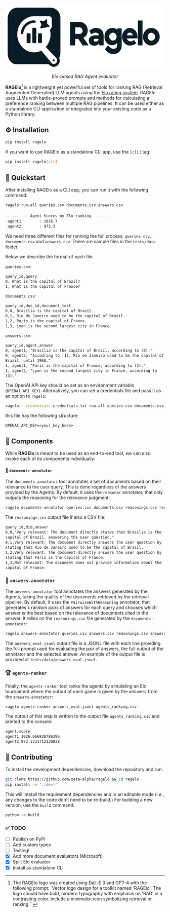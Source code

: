 
<h1 align="center">
<img style="vertical-align:middle" src="docs/images/RAGElo_logo.png" height="200">
</h1>

<p  align="center" >
<i> Elo-based RAG Agent evaluator </i>
</p>



**RAGElo**[^1] is a lightweight yet powerful set of tools for ranking RAG (Retrieval Augmented Generated) LLM agents using the [Elo rating system](https://en.wikipedia.org/wiki/Elo_rating_system). RAGElo uses LLMs with battle-proved prompts and methods for calculating a preference ranking between multiple RAG pipelines. It can be used either as a standalone CLI application or integrated into your existing code as a Python library.

## ⚙️ Installation

```bash
pip install ragelo
```

If you want to use RAGElo as a standalone CLI app, use the `[cli]` tag:

```bash
pip install ragelo[cli]
```

## 🚀 Quickstart 
After installing RAGElo as a CLI app, you can run it with the following command:
```bash
ragelo run-all queries.csv documents.csv answers.csv

---------- Agent Scores by Elo ranking ----------
 agent1        : 1026.7
 agent2        : 973.3
```

We need three different files for running the full process, `queries.csv`, `documents.csv` and `answers.csv`. 
There are sample files in the `tests/data` folder. 

Below we describe the format of each file.

`queries.csv`: 
```csv
query_id,query
0, What is the capital of Brazil?
1, What is the capital of France?
```

`documents.csv`:
```csv
query_id,doc_id,document_text
0,0, Brasília is the capital of Brazil.
0,1, Rio de Janeiro used to be the capital of Brazil.
1,2, Paris is the capital of France.
1,3, Lyon is the second largest city in France.
```

`answers.csv`:
```csv
query_id,agent,answer
0, agent1, "Brasília is the capital of Brazil, according to [0]."
0, agent2, "Accodring to [1], Rio de Janeiro used to be the capital of Brazil, until 1960."
1, agent1, "Paris is the capital of France, according to [2]."
1, agent2, "Lyon is the second largest city in France, according to [3]."
```

The OpenAI API key should be set as an environment variable (`OPENAI_API_KEY`). Alternatively, you can set a credentials file and pass it as an option to `ragelo`:

```bash
ragelo --credentials credentials.txt run-all queries.csv documents.csv answers.csv 
```
this file has the following structure:

```
OPENAI_API_KEY=<your_key_here>
```


## 🧩 Components
While **RAGElo** is meant to be used as an end-to-end tool, we can also invoke each of its components individually:

#### 📜 `documents-annotator`
The `documents-annotator` tool annotates a set of documents based on their relevance to the user query. This is done regardless of the answers provided by the Agents. By default, it uses the `reasoner` annotator, that only outputs the reasoning for the relevance judgment:
```bash
ragelo documents-annotator queries.csv documents.csv reasonings.csv reasoner
```
The `reasonings.csv` output file if also a CSV file:
```csv
query_id,did,answer
0,0,"Very relevant: The document directly states that Brasília is the capital of Brazil, answering the user question."
0,1,Very relevant: The document directly answers the user question by stating that Rio de Janeiro used to be the capital of Brazil.
1,2,Very relevant: The document directly answers the user question by stating that Paris is the capital of France.
1,3,Not relevant: The document does not provide information about the capital of France.
```

### 💬 `answers-annotator`

The `answers-annotator` tool annotates the answers generated by the Agents, taking the quality of the documents retrieved by the retrieval pipeline. By default, it uses the `PairwiseWithReasoning` annotator, that generates `k` random pairs of answers for each query and chooses which answer is the best based on the relevance of documents cited in the answer. It relies on the `reasonings.csv` file generated by the `documents-annotator`:

```bash
ragelo answers-annotator queries.csv answers.csv reasonings.csv answers_eval.jsonl
```

The `answers_eval.jsonl` output file is a JSONL file with each line providing the full prompt used for evaluating the pair of answers, the full output of the annotator and the selected answer. An example of the output file is provided at `tests/data/answers_eval.jsonl`.
 
### 🏆 `agents-ranker`

Finally, the `agents-ranker` tool ranks the agents by simulating an Elo tournament where the output of each game is given by the answers from the `answers-annotator`:

```bash
ragelo agents-ranker answers_eval.jsonl agents_ranking.csv
```
The output of this step is written to the output file `agents_ranking.csv` and printed to the console:
```csv
agent,score
agent1,1026.666828786396
agent2,973.3331712136038
```

## 🙋 Contributing

To install the development dependencies, download the repository and run:

```bash
git clone https://github.com/zeta-alpha/ragelo && cd ragelo
pip install -e '.[dev]'
```

This will intstall the requirement dependencies and in an editable mode (i.e., any changes to the code don't need to be re-build.)
For building a new version, use the `build` command:
```bash
python -m build
```

### ✅ TODO
- [ ] Publish on PyPi
- [ ] Add custom types
- [ ] Testing!
- [x] Add more document evaluators (Microsoft)
- [x] Split Elo evaluator
- [x] Install as standalone CLI

[^1]: The RAGElo logo was created using Dall-E 3 and GPT-4 with the following prompt: `Vector logo design for a toolkit named 'RAGElo'. The logo should have bold, modern typography with emphasis on 'RAG' in a contrasting color. Include a minimalist icon symbolizing retrieval or ranking.``

